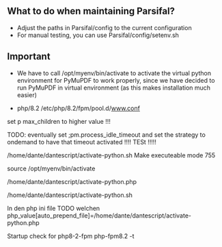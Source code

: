 

## What to do when maintaining Parsifal?

* Adjust the paths in Parsifal/config to the current configuration
* For manual testing, you can use Parsifal/config/setenv.sh


## Important 

* We have to call /opt/myenv/bin/activate to activate the virtual python environment for PyMuPDF to work 
  properly, since we have decided to run PyMuPDF in virtual environment (as this makes installation much easier)


* php/8.2 
  /etc/php/8.2/fpm/pool.d/www.conf

set p max_children  to higher value !!!


TODO: eventually set ;pm.process_idle_timeout  and  set the strategy to ondemand to have that timeout activated !!!! TESt !!!!!



/home/dante/dantescript/activate-python.sh
Make executeable mode 755







source /opt/myenv/bin/activate

/home/dante/dantescript/activate-python.php

/home/dante/dantescript/activate-python.sh    

In den php ini file TODO welchen
php_value[auto_prepend_file]=/home/dante/dantescript/activate-python.php





Startup check for php8-2-fpm
  php-fpm8.2 -t


